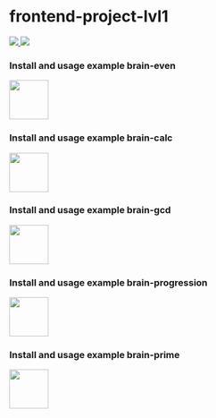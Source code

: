# frontend-project-lvl1
<p>
  <a href="https://github.com/NahshonYermiyahu/frontend-project-lvl1/actions">
    <img src="https://github.com/NahshonYermiyahu/frontend-project-lvl1/workflows/Node%20CI/badge.svg">
  </a>
  <a href="https://codeclimate.com/github/NahshonYermiyahu/frontend-project-lvl1">
    <img src="https://api.codeclimate.com/v1/badges/a99a88d28ad37a79dbf6/maintainability" />
  </a> 
</p>

<h3>
  Install and usage example brain-even
</h3>

<div>
  <a href="https://asciinema.org/a/GEwzRAsmz6UUU5L5MuDnGD8vi" target="_blank">
    <img src="https://asciinema.org/a/GEwzRAsmz6UUU5L5MuDnGD8vi.svg"  width = "70"/>
  </a>
   
<div>
<h3>
  Install and usage example brain-calc
</h3>
<div>
  <a href="https://asciinema.org/a/4KqTXRKVRd4yC1pF48W5dNV7b" target="_blank">
    <img src="https://asciinema.org/a/4KqTXRKVRd4yC1pF48W5dNV7b.svg" width = "70"/>
  </a>
</div>
<h3>
  Install and usage example brain-gcd
</h3>
<div>
  <a href="https://asciinema.org/a/w8bkdJhGYWSku0a1yo0QLO2Wo" target="_blank">
    <img src="https://asciinema.org/a/w8bkdJhGYWSku0a1yo0QLO2Wo.svg" width = "70"/>
  </a>
</div>
<h3>
  Install and usage example brain-progression
</h3>
<div>
  <a href="https://asciinema.org/a/BiXej609xc9bNRPF9X7O7sdxf" target="_blank">
    <img src="https://asciinema.org/a/BiXej609xc9bNRPF9X7O7sdxf.svg" width = "70"/>
  </a>
</div>
<h3>
  Install and usage example brain-prime
</h3>
<div>
  <a href="https://asciinema.org/a/GDT76qi52EKKyzS6a9utseOpV" target="_blank">
    <img src="https://asciinema.org/a/GDT76qi52EKKyzS6a9utseOpV.svg" width = "70"/>
  </a>
</div>


